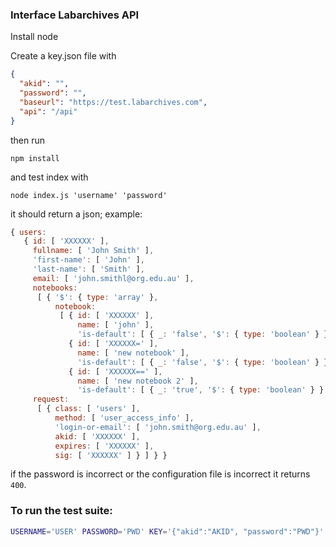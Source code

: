 ### Interface Labarchives API


Install node

Create a key.json file with

```json
{
  "akid": "",
  "password": "",
  "baseurl": "https://test.labarchives.com",
  "api": "/api"
}

```

then run

`npm install`

and test index with

```
node index.js 'username' 'password'
```

it should return a json; example:

```js
{ users:
   { id: [ 'XXXXXX' ],
     fullname: [ 'John Smith' ],
     'first-name': [ 'John' ],
     'last-name': [ 'Smith' ],
     email: [ 'john.smithl@org.edu.au' ],
     notebooks:
      [ { '$': { type: 'array' },
          notebook:
           [ { id: [ 'XXXXXX' ],
               name: [ 'john' ],
               'is-default': [ { _: 'false', '$': { type: 'boolean' } } ] },
             { id: [ 'XXXXXX=' ],
               name: [ 'new notebook' ],
               'is-default': [ { _: 'false', '$': { type: 'boolean' } } ] },
             { id: [ 'XXXXXX==' ],
               name: [ 'new notebook 2' ],
               'is-default': [ { _: 'true', '$': { type: 'boolean' } } ] } ] } ],
     request:
      [ { class: [ 'users' ],
          method: [ 'user_access_info' ],
          'login-or-email': [ 'john.smith@org.edu.au' ],
          akid: [ 'XXXXXX' ],
          expires: [ 'XXXXXX' ],
          sig: [ 'XXXXXX' ] } ] } }

```

if the password is incorrect or the configuration file is incorrect it returns `400`.

### To run the test suite:

```bash
USERNAME='USER' PASSWORD='PWD' KEY='{"akid":"AKID", "password":"PWD"}' UID_1='OTHER_USER_ID' NBID_1='NOTEBOOK_ID' npm run test
```

